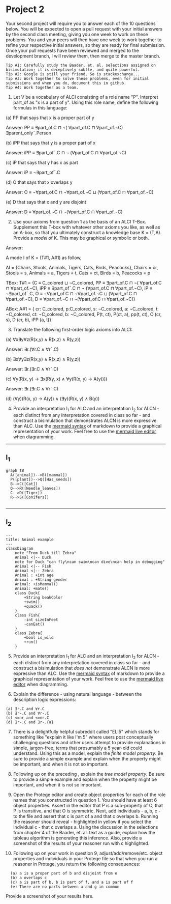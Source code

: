 # Project 2

Your second project will require you to answer each of the 10 questions below.  You will be expected to open a pull request with your initial answers by the second class meeting, giving you one week to work on these problems. You and your peers will then have one week to work together to refine your respective initial answers, so they are ready for final submission. Once your pull requests have been reviewed and merged to the development branch, I will review them, then merge to the master branch. 

```
Tip #1: Carefully study the Baader, et. al. selections assigned on bisimulation; it is deceptively subtle, and quite powerful. 
Tip #2: Google is still your friend. So is stackexchange...
Tip #3: Work together to solve these problems, even for initial submissions and when you do, document this in github. 
Tip #4: Work together as a team. 
```

1. Let V be a vocabulary of ALCI consisting of a role name "P". Interpret part_of as "x is a part of y". Using this role name, define the following formulas in this language:

  (a)  PP that says that x is a proper part of y
  
  Answer:
  PP ≡ ∃part_of.C ⊓ ¬( ∀part_of.C ⊓ ∀part_of.¬C)
  ∃parent_only¯.Person
  
  (b)  iPP that says that y is a proper part of x
 
  Answer:
  iPP ≡ ∃part_of¯.C ⊓ ¬ (∀part_of.C ⊓ ∀part_of.¬C)
  
  (c)  iP that says that y has x as part 
  
  Answer:
  iP ≡  ¬∃part_of¯.C
  
  (d)  O that says that x overlaps y
  
  Answer:
  O ≡ ¬∀part_of.C ⊓ ¬∀part_of.¬C ⊔ (∀part_of.C ⊓ ∀part_of.¬C)
  
  (e)  D that says that x and y are disjoint 
  
  Answer:
  D ≡ ∀part_of.¬C ⊓ ¬(∀part_of.C ⊓ ∀part_of.¬C)

2. Use your axioms from question 1 as the basis of an ALCI T-Box. Supplement this T-box with whatever other axioms you like, as well as an A-box, so that you ultimately construct a knowledge base K = (T,A). Provide a _model_ of K. This may be graphical or symbolic or both. 

Answer: 

A mode I of K = (T#1, A#1) as follow,

ΔI = {Chairs, Stools, Animals, Tigers, Cats, Birds, Peacocks},
Chairs = cr,
Stools = s,
Animals = a,
Tigers = t,
Cats = ct,
Birds = b,
Peacocks = p

TBox: 
T#1 = {C ≡ C_colored ⊔ ¬C_colored,
PP ≡ ∃part_of.C ⊓ ¬( ∀part_of.C ⊓ ∀part_of.¬C),
iPP ≡ ∃part_of¯.C ⊓ ¬ (∀part_of.C ⊓ ∀part_of.¬C),
iP ≡  ¬∃part_of¯.C,
O ≡ ¬∀part_of.C ⊓ ¬∀part_of.¬C ⊔ (∀part_of.C ⊓ ∀part_of.¬C),
D ≡ ∀part_of.¬C ⊓ ¬(∀part_of.C ⊓ ∀part_of.¬C)}

ABox:
A#1 = { cr: C_colored,
p:C_colored,
s: ¬C_colored,
a: ¬C_colored,
t: ¬C_colored,
ct: ¬C_colored,
b: ¬C_colored,
P(t, ct),
P(ct, a),
pp(t, ct),
O (cr, s),
D (cr, b),
iPP (a, t)}


3. Translate the following first-order logic axioms into ALCI: 

(a) ∀x∃y∀z(R(x,y) ∧ R(x,z) ∧ R(y,z))

Answer: ∃r.(∀r.C ∧ ∀r¯.C)

(b) ∃x∀y∃z(R(x,y) ∧ R(x,z) ∧ R(y,z))

Answer: ∃r.(∃r.C ∧ ∀r¯.C)

(c) ∀y(R(x, y) → ∃x(R(y, x) ∧ ∀y(R(x, y) → A(y))))

Answer: ∃r.(∃r.C ∧ ∀r¯.C)

(d) (∀y)(R(x, y) → A(y)) ∧ (∃y)(R(x, y) ∧ B(y))


4. Provide an interpretation I<sub>1</sub> for ALC and an interpretation I<sub>2</sub> for ALCN - each distinct from any interpretation covered in class so far - and construct a bisimulation that demonstrates ALCN is more expressive than ALC. Use the [mermaid syntax](https://github.com/mermaid-js/mermaid) of markdown to provide a graphical representation of your work. Feel free to use the [mermaid live editor](https://mermaid.live/) when diagramming. 

---
I<sub>1</sub>
---
```mermaid
graph TB
  A([animal])-->B([mammal])
  P([plant])-->Q([Has_seeds])
  B-->C([Cat])
  Q-->R([Needle_leaves])
  C-->D([Tiger])
  R-->S([Conifers])  
  
```
---
I<sub>2</sub> 
---
```mermaid
---
title: Animal example
---
classDiagram
    note "From Duck till Zebra"
    Animal <|-- Duck
    note for Duck "can fly\ncan swim\ncan dive\ncan help in debugging"
    Animal <|-- Fish
    Animal <|-- Zebra
    Animal : +int age
    Animal : +String gender
    Animal: +isMammal()
    Animal: +mate()
    class Duck{
        +String beakColor
        +swim()
        +quack()
    }
    class Fish{
        -int sizeInFeet
        -canEat()
    }
    class Zebra{
        +bool is_wild
        +run()
    }
```

5. Provide an interpretation I<sub>1</sub> for ALC and an interpretation I<sub>2</sub> for ALCN - each distinct from any interpretation covered in class so far - and construct a bisimulation that _does not_ demonstrate ALCN is more expressive than ALC. Use the [mermaid syntax](https://github.com/mermaid-js/mermaid) of markdown to provide a graphical representation of your work. Feel free to use the [mermaid live editor](https://mermaid.live/) when diagramming. 


6. Explain the difference - using natural language - between the description logic expressions:
  ```
  (a) ∃r.C and ∀r.C
  (b) ∃r-.C and ∀r-.C
  (c) <=nr and <=nr.C
  (d) ∃r-.C and ∃r-.{a} 
```

7. There is a delightfully helpful subreddit called "ELI5" which stands for something like "explain it like I'm 5" where users post conceptually challenging questions and other users attempt to provide explanations in simple, jargon-free, terms that presumably a 5 year-old could understand. Using this as a model, explain the _finite model property_. Be sure to provide a simple example and explain when the property might be important, and when it is not so important. 

8. Following up on the preceding , explain the _tree model property_. Be sure to provide a simple example and explain when the property might be important, and when it is not so important. 

9. Open the Protege editor and create object properties for each of the role names that you constructed in question 1. You should have at least 6 object properties. Assert in the editor that P is a sub-property of O, that P is transitive, and that O is symmetric. Next, add individuals - a, b, c - to the file and assert that c is part of a and that c overlaps b. Running the reasoner should reveal - highlighted in yellow if you select the individual c - that c overlaps a. Using the discussion in the selections from chapter 4 of the Baader, et. al. text as a guide, explain how the tableau algorithm is generating this inference. Also, provide a screenshot of the results of your reasoner run with c highlighted. 

10. Following up on your work in question 9, adjust/add/remove/etc. object properties and individuals in your Protege file so that when you run a reasoner in Protege, you return the following consequences: 
```
  (a) a is a proper part of b and disjoint from e
  (b) a overlaps c
  (c) a is part of b, b is part of f, and a is part of f
  (e) There are no parts between a and g in common
```
Provide a screenshot of your results here. 
